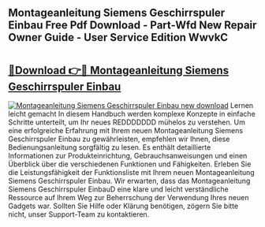 ## Montageanleitung Siemens Geschirrspuler Einbau Free Pdf Download - Part-Wfd New Repair Owner Guide - User Service Edition WwvkC

# <h2><a href="http://df6e7d.blite.top/?on=Montageanleitung+Siemens+Geschirrspuler+Einbau">🔗Download 👉🔴 Montageanleitung Siemens Geschirrspuler Einbau</a></h2>

[![Montageanleitung Siemens Geschirrspuler Einbau new download](https://i.imgur.com/lujVjoI.png)](http://df6e7d.blite.top/?on=Montageanleitung+Siemens+Geschirrspuler+Einbau)
Lernen leicht gemacht In diesem Handbuch werden komplexe Konzepte in einfache Schritte unterteilt, um Ihr neues REDDDDDDD mühelos zu verstehen. Um eine erfolgreiche Erfahrung mit Ihrem neuen Montageanleitung Siemens Geschirrspuler Einbau zu gewährleisten, empfehlen wir Ihnen, diese Bedienungsanleitung sorgfältig zu lesen. Es enthält detaillierte Informationen zur Produkteinrichtung, Gebrauchsanweisungen und einen Überblick über die verschiedenen Funktionen und Fähigkeiten. Erleben Sie die Leistungsfähigkeit der Funktionsliste mit Ihrem neuen Montageanleitung Siemens Geschirrspuler Einbau. Wir erwarten, dass das Montageanleitung Siemens Geschirrspuler EinbauD eine klare und leicht verständliche Ressource auf Ihrem Weg zur Beherrschung der Verwendung Ihres neuen Gadgets war. Sollten Sie Hilfe oder Klärung benötigen, zögern Sie bitte nicht, unser Support-Team zu kontaktieren.
